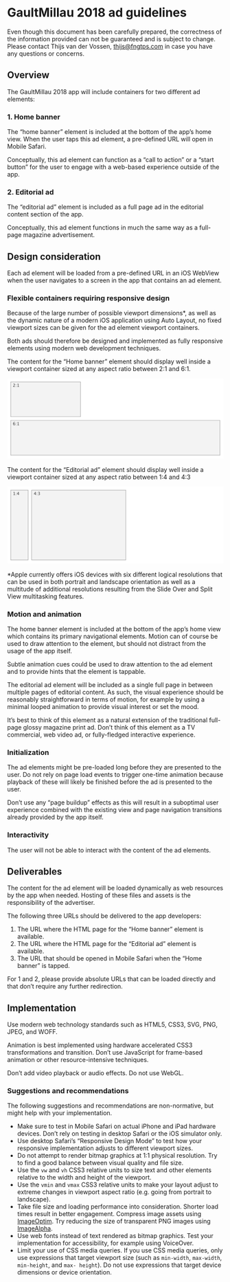 # GaultMillau 2018 ad guidelines

Even though this document has been carefully prepared, the correctness of the information provided can not be guaranteed and is subject to change. Please contact Thijs van der Vossen, thijs@fngtps.com in case you have any questions or concerns.

## Overview

The GaultMillau 2018 app will include containers for two different ad elements:

### 1. Home banner

The “home banner” element is included at the bottom of the app’s home view. When the user taps this ad element, a pre-defined URL will open in Mobile Safari.

Conceptually, this ad element can function as a “call to action” or a “start button” for the user to engage with a web-based experience outside of the app.

### 2. Editorial ad

The “editorial ad” element is included as a full page ad in the editorial content section of the app. 

Conceptually, this ad element functions in much the same way as a full-page magazine advertisement.

## Design consideration

Each ad element will be loaded from a pre-defined URL in an iOS WebView when the user navigates to a screen in the app that contains an ad element.

### Flexible containers requiring responsive design

Because of the large number of possible viewport dimensions*, as well as the dynamic nature of a modern iOS application using Auto Layout, no fixed viewport sizes can be given for the ad element viewport containers.

Both ads should therefore be designed and implemented as fully responsive elements using modern web development techniques.

The content for the “Home banner” element should display well inside a viewport container sized at any aspect ratio between 2:1 and 6:1.

![Home banner aspect ratios](home_banner.png)

The content for the “Editorial ad” element should display well inside a viewport container sized at any aspect ratio between 1:4 and 4:3

![Home banner aspect ratios](editorial_ad.png)

*Apple currently offers iOS devices with six different logical resolutions that can be used in both portrait and landscape orientation as well as a multitude of additional resolutions resulting from the Slide Over and Split View multitasking features.

### Motion and animation

The home banner element is included at the bottom of the app’s home view which contains its primary navigational elements. Motion can of course be used to draw attention to the element, but should not distract from the usage of the app itself.

Subtle animation cues could be used to draw attention to the ad element and to provide hints that the element is tappable.

The editorial ad element will be included as a single full page in between multiple pages of editorial content. As such, the visual experience should be reasonably straightforward in terms of motion, for example by using a minimal looped animation to provide visual interest or set the mood.

It’s best to think of this element as a natural extension of the traditional full-page glossy magazine print ad. Don’t think of this element as a TV commercial, web video ad, or fully-fledged interactive experience.

### Initialization

The ad elements might be pre-loaded long before they are presented to the user. Do not rely on page load events to trigger one-time animation because playback of these will likely be finished before the ad is presented to the user.

Don’t use any “page buildup” effects as this will result in a suboptimal user experience combined with the existing view and page navigation transitions already provided by the app itself. 

### Interactivity

The user will not be able to interact with the content of the ad elements.

## Deliverables

The content for the ad element will be loaded dynamically as web resources by the app when needed. Hosting of these files and assets is the responsibility of the advertiser.

The following three URLs should be delivered to the app developers:

1. The URL where the HTML page for the “Home banner” element is available.
2. The URL where the HTML page for the “Editorial ad” element is available.
3. The URL that should be opened in Mobile Safari when the “Home banner” is tapped.

For 1 and 2, please provide absolute URLs that can be loaded directly and that don’t require any further redirection.

## Implementation

Use modern web technology standards such as HTML5, CSS3, SVG, PNG, JPEG, and WOFF.

Animation is best implemented using hardware accelerated CSS3 transformations and transition. Don’t use JavaScript for frame-based animation or other resource-intensive techniques. 

Don’t add video playback or audio effects. Do not use WebGL.

### Suggestions and recommendations

The following suggestions and recommendations are non-normative, but might help with your implementation.

* Make sure to test in Mobile Safari on actual iPhone and iPad hardware devices. Don’t rely on testing in desktop Safari or the iOS simulator only.
* Use desktop Safari’s “Responsive Design Mode” to test how your responsive implementation adjusts to different viewport sizes.
* Do not attempt to render bitmap graphics at 1:1 physical resolution. Try to find a good balance between visual quality and file size.
* Use the `vw` and `vh` CSS3 relative units to size text and other elements relative to the width and height of the viewport.
* Use the `vmin` and `vmax` CSS3 relative units to make your layout adjust to extreme changes in viewport aspect ratio (e.g. going from portrait to landscape).
* Take file size and loading performance into consideration. Shorter load times result in better engagement. Compress image assets using [ImageOptim](https://imageoptim.com/mac). Try reducing the size of transparent PNG images using [ImageAlpha](https://pngmini.com).
* Use web fonts instead of text rendered as bitmap graphics. Test your implementation for accessibility, for example using VoiceOver.
* Limit your use of CSS media queries. If you use CSS media queries, only use expressions that target viewport size (such as `min-width`, `max-width`, `min-height`, and `max- height`). Do not use expressions that target device dimensions or device orientation.